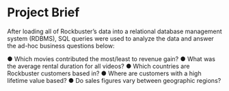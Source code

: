 # Project Brief 

After loading all of Rockbuster’s data into a relational database
management system (RDBMS), SQL queries were used to analyze the data and answer the
ad-hoc business questions below: 

● Which movies contributed the most/least to revenue gain?
● What was the average rental duration for all videos?
● Which countries are Rockbuster customers based in?
● Where are customers with a high lifetime value based?
● Do sales figures vary between geographic regions?


